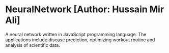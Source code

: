 # NeuralNetwork [Author: Hussain Mir Ali]
A neural network written in JavaScript programming language. The applications include disease prediction, optimizing workout routine and analysis of scientific data.
